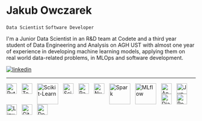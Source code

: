 # Jakub Owczarek
`Data Scientist` `Software Developer`
<br>

I'm a Junior Data Scientist in an R&D team at Codete and a third year student of Data Engineering and Analysis on AGH UST with almost one year of experience in developing machine learning models, applying them on real world data-related problems, in MLOps and software development. 

<a href="https://www.linkedin.com/in/owczarek-jakub">
         <img alt="linkedin" title="My LinkedIn" src="https://custom-icon-badges.demolab.com/badge/-LinkedIn-blue?style=for-the-badge&logoColor=white&logo=linkedin-svgrepo-com"/>
</a> 
<hr>
<img align="left" alt="Python" width="28px" style="padding-right:10px;" src="https://cdn.jsdelivr.net/gh/devicons/devicon/icons/python/python-original.svg">
<img align="left" alt="Tensorflow" width="28px" style="padding-right:10px;" src="https://cdn.jsdelivr.net/gh/devicons/devicon/icons/tensorflow/tensorflow-original.svg">
<img align="left" alt="Scikit-Learn" width="56px" style="padding-right:10px;" src="https://upload.wikimedia.org/wikipedia/commons/0/05/Scikit_learn_logo_small.svg">
<img align="left" alt="Scipy" width="28px" style="padding-right:10px;" src="https://upload.wikimedia.org/wikipedia/commons/b/b2/SCIPY_2.svg">
<img align="left" alt="Pandas" width="28px" style="padding-right:10px;" src="https://cdn.jsdelivr.net/gh/devicons/devicon/icons/pandas/pandas-original.svg">
<img align="left" alt="NumPy" width="28px" style="padding-right:10px;" src="https://cdn.jsdelivr.net/gh/devicons/devicon/icons/numpy/numpy-original.svg">
<img align="left" alt="Spark" width="56px" style="padding-right:10px;" src="https://spark.apache.org/images/spark-logo-trademark.png">
<img align="left" alt="MLflow" width="56px" style="padding-right:10px;" src="https://spark.apache.org/images/mlflow-logo.png">
<img align="left" alt="Anaconda" width="28px" style="padding-right:10px;" src="https://cdn.jsdelivr.net/gh/devicons/devicon/icons/anaconda/anaconda-original.svg">
<img align="left" alt="Jupyter" width="28px" style="padding-right:10px;" src="https://cdn.jsdelivr.net/gh/devicons/devicon/icons/jupyter/jupyter-original-wordmark.svg">
<img align="left" alt="Django" width="28px" style="padding-right:10px;" src="https://cdn.jsdelivr.net/gh/devicons/devicon/icons/django/django-plain.svg">
<img align="left" alt="PostGreSQL" width="28px" style="padding-right:10px;" src="https://cdn.jsdelivr.net/gh/devicons/devicon/icons/postgresql/postgresql-original.svg">
<img align="left" alt="Linux" width="28px" style="padding-right:10px;" src="https://cdn.jsdelivr.net/gh/devicons/devicon/icons/linux/linux-original.svg">
<img align="left" alt="Git" width="28px" style="padding-right:10px;" src="https://cdn.jsdelivr.net/gh/devicons/devicon/icons/git/git-original.svg">
<img align="left" alt="Docker" width="28px" style="padding-right:10px;" src="https://cdn.jsdelivr.net/gh/devicons/devicon/icons/docker/docker-plain.svg">

<!--
**owczr/owczr** is a ✨ _special_ ✨ repository because its `README.md` (this file) appears on your GitHub profile.

Here are some ideas to get you started:

- 🔭 I’m currently working on ...
- 🌱 I’m currently learning ...
- 👯 I’m looking to collaborate on ...
- 🤔 I’m looking for help with ...
- 💬 Ask me about ...
- 📫 How to reach me: ...
- 😄 Pronouns: ...
- ⚡ Fun fact: ...
-->

